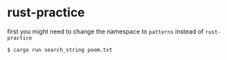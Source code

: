 # rust-practice
first you might need to change the namespace to `patterns` instead of `rust-practice`

```shell
$ cargo run search_string poem.txt
```
